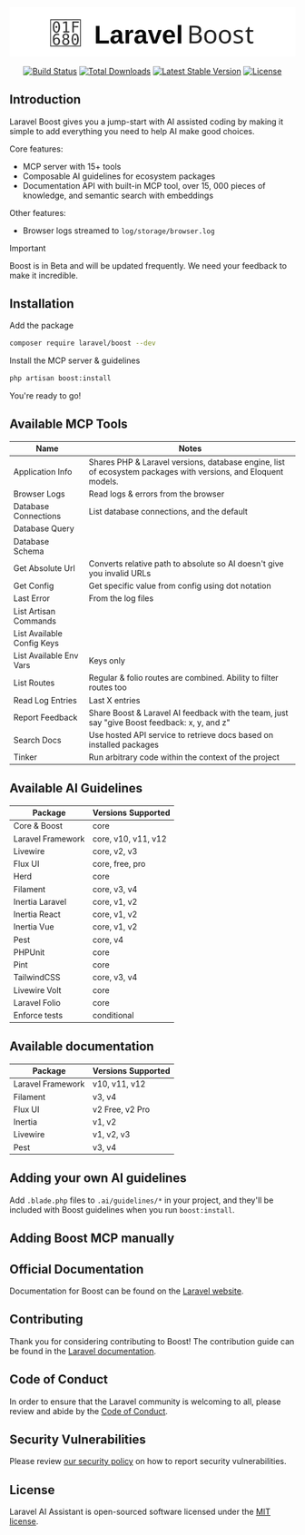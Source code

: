 <p align="center"><img src="/art/logo.svg" alt="Logo Laravel Boost"></p>

<p align="center">
<a href="https://github.com/laravel/boost/actions"><img src="https://github.com/laravel/boost/workflows/tests/badge.svg" alt="Build Status"></a>
<a href="https://packagist.org/packages/laravel/boost"><img src="https://img.shields.io/packagist/dt/boost" alt="Total Downloads"></a>
<a href="https://packagist.org/packages/laravel/boost"><img src="https://img.shields.io/packagist/v/boost" alt="Latest Stable Version"></a>
<a href="https://packagist.org/packages/laravel/boost"><img src="https://img.shields.io/packagist/l/boost" alt="License"></a>
</p>

## Introduction
Laravel Boost gives you a jump-start with AI assisted coding by making it simple to add everything you need to help AI make good choices.

Core features:
- MCP server with 15+ tools
- Composable AI guidelines for ecosystem packages
- Documentation API with built-in MCP tool, over 15, 000 pieces of knowledge, and semantic search with embeddings

Other features:
- Browser logs streamed to `log/storage/browser.log`

> [!IMPORTANT]
> Boost is in Beta and will be updated frequently. We need your feedback to make it incredible.

## Installation

Add the package
```bash
composer require laravel/boost --dev
```

Install the MCP server & guidelines
```bash
php artisan boost:install
```

You're ready to go!

## Available MCP Tools

| Name                       | Notes                                                                                                          |
| -------------------------- |----------------------------------------------------------------------------------------------------------------|
| Application Info           | Shares PHP & Laravel versions, database engine, list of ecosystem packages with versions, and Eloquent models. |
| Browser Logs               | Read logs & errors from the browser                                                                            |
| Database Connections       | List database connections, and the default                                                                     |
| Database Query             |                                                                                                                |
| Database Schema            |                                                                                                                |
| Get Absolute Url           | Converts relative path to absolute so AI doesn't give you invalid URLs                                         |
| Get Config                 | Get specific value from config using dot notation                                                              |
| Last Error                 | From the log files                                                                                             |
| List Artisan Commands      |                                                                                                                |
| List Available Config Keys |                                                                                                                |
| List Available Env Vars    | Keys only                                                                                                      |
| List Routes                | Regular & folio routes are combined. Ability to filter routes too                                              |
| Read Log Entries           | Last X entries                                                                                                 |
| Report Feedback            | Share Boost & Laravel AI feedback with the team, just say "give Boost feedback: x, y, and z"                    |
| Search Docs                | Use hosted API service to retrieve docs based on installed packages                                            |
| Tinker                     | Run arbitrary code within the context of the project                                                           |

## Available AI Guidelines

| Package | Versions Supported |
|---------|-------------------|
| Core & Boost | core |
| Laravel Framework | core, v10, v11, v12 |
| Livewire | core, v2, v3 |
| Flux UI | core, free, pro |
| Herd | core |
| Filament | core, v3, v4 |
| Inertia Laravel | core, v1, v2 |
| Inertia React | core, v1, v2 |
| Inertia Vue | core, v1, v2 |
| Pest | core, v4 |
| PHPUnit | core |
| Pint | core |
| TailwindCSS | core, v3, v4 |
| Livewire Volt | core |
| Laravel Folio | core |
| Enforce tests | conditional |


## Available documentation

| Package | Versions Supported |
|---------|-------------------|
| Laravel Framework | v10, v11, v12 |
| Filament | v3, v4 |
| Flux UI | v2 Free, v2 Pro |
| Inertia | v1, v2 |
| Livewire | v1, v2, v3 |
| Pest | v3, v4 |


## Adding your own AI guidelines

Add `.blade.php` files to `.ai/guidelines/*` in your project, and they'll be included with Boost guidelines when you run `boost:install`.

## Adding Boost MCP manually


## Official Documentation

Documentation for Boost can be found on the [Laravel website](https://laravel.com/docs).

## Contributing

Thank you for considering contributing to Boost! The contribution guide can be found in the [Laravel documentation](https://laravel.com/docs/contributions).

## Code of Conduct

In order to ensure that the Laravel community is welcoming to all, please review and abide by the [Code of Conduct](https://laravel.com/docs/contributions#code-of-conduct).

## Security Vulnerabilities

Please review [our security policy](https://github.com/laravel/boost/security/policy) on how to report security vulnerabilities.

## License

Laravel AI Assistant is open-sourced software licensed under the [MIT license](LICENSE.md).
